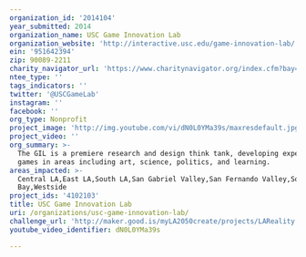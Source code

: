 ```yaml
---
organization_id: '2014104'
year_submitted: 2014
organization_name: USC Game Innovation Lab
organization_website: 'http://interactive.usc.edu/game-innovation-lab/'
ein: '951642394'
zip: 90089-2211
charity_navigator_url: 'https://www.charitynavigator.org/index.cfm?bay=search.profile&ein=951642394'
ntee_type: ''
tags_indicators: ''
twitter: '@USCGameLab'
instagram: ''
facebook: ''
org_type: Nonprofit
project_image: 'http://img.youtube.com/vi/dN0L0YMa39s/maxresdefault.jpg'
project_video: ''
org_summary: >-
  The GIL is a premiere research and design think tank, developing experimental
  games in areas including art, science, politics, and learning.
areas_impacted: >-
  Central LA,East LA,South LA,San Gabriel Valley,San Fernando Valley,South
  Bay,Westside
project_ids: '4102103'
title: USC Game Innovation Lab
uri: /organizations/usc-game-innovation-lab/
challenge_url: 'http://maker.good.is/myLA2050create/projects/LAReality.html'
youtube_video_identifier: dN0L0YMa39s

---
```

